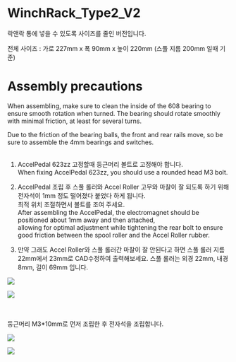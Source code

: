 
# WinchRack_Type2_V2

락앤락 통에 넣을 수 있도록 사이즈를 줄인 버전입니다.

전체 사이즈 : 가로 227mm x 폭 90mm x 높이 220mm (스풀 지름 200mm 일때 기준)



# Assembly precautions
When assembling, make sure to clean the inside of the 608 bearing to ensure smooth rotation when turned.
The bearing should rotate smoothly with minimal friction, at least for several turns.

Due to the friction of the bearing balls, the front and rear rails move, so be sure to assemble the 4mm bearings and switches.
<br>
<br>

1. AccelPedal 623zz 고정할때 둥근머리 볼트로 고정해야 합니다.<br>
When fixing AccelPedal 623zz, you should use a rounded head M3 bolt.

2. AccelPedal 조립 후 스풀 롤러와 Accel Roller 고무와 마찰이 잘 되도록 하기 위해<br>
   전자석이 1mm 정도 떨어졌다 붙었다 하게 됩니다.<br>
   최적 위치 조절하면서 볼트를 조여 주세요.<br>
After assembling the AccelPedal, the electromagnet should be positioned about 1mm away and then attached,<br>
allowing for optimal adjustment while tightening the rear bolt to ensure good friction between the spool roller and the Accel Roller rubber.

3. 만약 그래도 Accel Roller와 스풀 롤러간 마찰이 잘 안된다고 하면 스풀 롤러 지름 22mm에서 23mm로 CAD수정하여 출력해보세요.
   스풀 롤러는 외경 22mm, 내경 8mm, 길이 69mm 입니다.



<img src="https://github.com/pure100kim/WinchRack_Type2/blob/main/V2/Photos/WinchRack_Type2_V2_01.png" /><br>

<img src="https://github.com/pure100kim/WinchRack_Type2/blob/main/V2/Photos/WinchRack_Type2_V2_02.png" /><br>
<br>
<br>

둥근머리 M3*10mm로 먼저 조립한 후 전자석을 조립합니다.<br>

<img src="https://github.com/pure100kim/WinchRack_Type2/blob/main/Weight/Photos/WinchRack_Weight_04.png" /><br>


<img src="https://github.com/pure100kim/WinchRack_Type2/blob/main/V2/Photos/WinchRack_Type2_V2_03.JPG" /><br>



<br>
<br>
<br>

